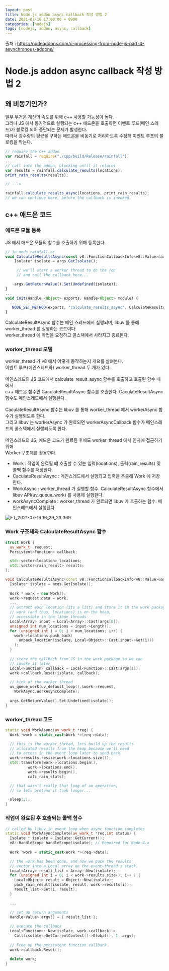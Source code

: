 ```yaml
---
layout: post
title: Node.js addon async callback 작성 방법 2
date: 2021-07-16 17:00:00 + 0900
categories: [nodejs]
tags: [nodejs, addon, async, callback]
---
```

출처 : https://nodeaddons.com/c-processing-from-node-js-part-4-asynchronous-addons/

# Node.js addon async callback 작성 방법 2

## 왜 비동기인가?
일부 무거운 계산의 속도를 위해 c++ 사용할 가능성이 높다.    
그러나 JS 에서 동기적으로 실행되는 c++ 애드온을 호출하면 이벤트 루프(메인 스레드)가 블로킹 되어 중단되는 문제가 발생한다.   
따라서 강수량의 평균을 구하는 애드온을 비동기로 처리하도록 수정해 이벤트 루프의 블로킹을 막는다.   

```javascript
// require the C++ addon
var rainfall = require("./cpp/build/Release/rainfall");
...
// call into the addon, blocking until it returns
var results = rainfall.calculate_results(locations);
print_rain_results(results);

// --->

rainfall.calculate_results_async(locations, print_rain_results);
// we can continue here, before the callback is invoked.
```

## c++ 애드온 코드
### 애드온 모듈 등록
JS 에서 애드온 모듈의 함수를 호출하기 위해 등록한다.

```javascript
// in node_rainfall.cc
void CalculateResultsAsync(const v8::FunctionCallbackInfo<v8::Value>&args) {
    Isolate* isolate = args.GetIsolate();

     // we'll start a worker thread to do the job 
     // and call the callback here...

    args.GetReturnValue().Set(Undefined(isolate));
}
...
void init(Handle <Object> exports, Handle<Object> module) {
  ...
   NODE_SET_METHOD(exports, "calculate_results_async", CalculateResultsAsync); 
}
```

CalculateResultAsync 함수는 메인 스레드에서 실행되며, libuv 를 통해 worker_thread 를 실행하는 코드이다.   
worker_thread 에 작업을 요청하고 콜스택에서 사라지고 종료된다.

### worker_thread 모델
worker_thread 가 v8 에서 어떻게 동작하는지 개요를 살펴본다.   
이벤트 루프(메인스레드와) worker_thread 두 개가 있다.   
<br/>
메인스레드의 JS 코드에서 calculate_result_async 함수를 호출하고 호출된 함수 내에서    
c++ 애드온 함수인 CaculateResultAsync 함수를 호출한다. CaculateResultAsync 함수도 메인스레드에서 실행된다.   
<br/>
CaculateResultAsync 함수는 libuv 를 통해 worker_thread 에서 workerAsync 함수가 실행되도록 한다.   
그리고 libuv 는 workerAsync 가 완료되면 workerAsyncCallback 함수가 메인스레드의 콜스택에서 실행되도록 한다.   
<br/>
메인스레드의 JS, 애드온 코드가 완료된 후에도 worker_thread 에서 인자에 접근하기 위해   
Worker 구조체를 활용한다.   

- Work : 작업이 완료될 떄 호출할 수 있는 입력(locations), 출력(rain_results) 및 콜백 함수를 저장한다.
- CaculateResultAsync : 메인스레드에서 실행되고 입력을 추출해 Work 에 저장한다.
- WorkAsync : worker_thread 가 실행할 함수. CalculateResultAsync 함수에서 libuv API(uv_queue_work) 를 사용해 실행한다.   
- workAsyncComplete : worker_thread 가 완료되면 libuv 가 호출하는 함수. 메인스레드에서 실행된다.

![FT_2021-07-16 16_29_23 369](https://user-images.githubusercontent.com/13375810/125912898-851d184d-e69e-4b47-84ec-cc40116dba71.png)

### Work 구조체와 CalculateResultAsync 함수

```cpp
struct Work {
  uv_work_t  request;
  Persistent<Function> callback;

  std::vector<location> locations;
  std::vector<rain_result> results;
};

void CalculateResultsAsync(const v8::FunctionCallbackInfo<v8::Value>&args) {
  Isolate* isolate = args.GetIsolate();
    
  Work * work = new Work();
  work->request.data = work;
  ...
  // extract each location (its a list) and store it in the work package
  // work (and thus, locations) is on the heap, 
  // accessible in the libuv threads
  Local<Array> input = Local<Array>::Cast(args[0]);
  unsigned int num_locations = input->Length();
  for (unsigned int i = 0; i < num_locations; i++) {
    work->locations.push_back(
      unpack_location(isolate, Local<Object>::Cast(input->Get(i)))
    );
  }
  
  // store the callback from JS in the work package so we can 
  // invoke it later
  Local<Function> callback = Local<Function>::Cast(args[1]);
  work->callback.Reset(isolate, callback);

  // kick of the worker thread
  uv_queue_work(uv_default_loop(),&work->request,
    WorkAsync,WorkAsyncComplete);
    
  args.GetReturnValue().Set(Undefined(isolate));
}
```

### worker_thread 코드
```cpp
static void WorkAsync(uv_work_t *req) {
  Work *work = static_cast<Work *>(req->data);

  // this is the worker thread, lets build up the results
  // allocated results from the heap because we'll need
  // to access in the event loop later to send back
  work->results.resize(work->locations.size());
  std::transform(work->locations.begin(), 
          work->locations.end(), 
          work->results.begin(), 
          calc_rain_stats);

  // that wasn't really that long of an operation, 
  // so lets pretend it took longer...

  sleep(3);
}
```

### 작업이 완료된 후 호출되는 콜백 함수
```cpp
// called by libuv in event loop when async function completes
static void WorkAsyncComplete(uv_work_t *req,int status) {
  Isolate * isolate = Isolate::GetCurrent();
  v8::HandleScope handleScope(isolate); // Required for Node 4.x
    
  Work *work = static_cast<Work *>(req->data);

  // the work has been done, and now we pack the results
  // vector into a Local array on the event-thread's stack.
  Local<Array> result_list = Array::New(isolate);
  for (unsigned int i = 0; i < work->results.size(); i++ ) {
    Local<Object> result = Object::New(isolate);
    pack_rain_result(isolate, result, work->results[i]);
    result_list->Set(i, result);
  }

  ...

  // set up return arguments
  Handle<Value> argv[] = { result_list };
    
  // execute the callback
  Local<Function>::New(isolate, work->callback)->
    Call(isolate->GetCurrentContext()->Global(), 1, argv);
    
  // Free up the persistent function callback
  work->callback.Reset();
   
  delete work;
}
```

